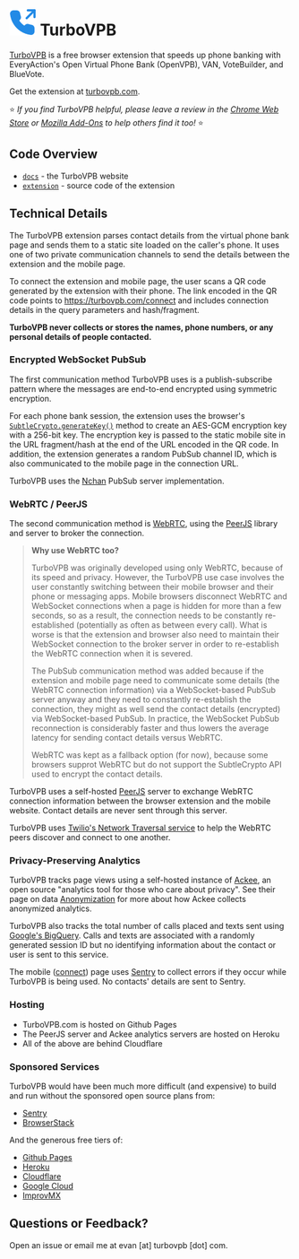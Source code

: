 # ![TurboVPB Logo](./extension/icons/phone-outgoing-blue.svg) TurboVPB
[TurboVPB](https://turbovpb.com) is a free browser extension that speeds up phone banking with EveryAction's Open Virtual Phone Bank (OpenVPB), VAN, VoteBuilder, and BlueVote.

Get the extension at [turbovpb.com](https://turbovpb.com).

:star: _If you find TurboVPB helpful, please leave a review in the [Chrome Web Store](https://chrome.google.com/webstore/detail/turbovpb/deekoplmjnhcnbkpojidakdbllmdhekh) or [Mozilla Add-Ons](https://addons.mozilla.org/en-US/firefox/addon/turbovpb/) to help others find it too!_ :star:

## Code Overview
- [`docs`](./docs#turbovpb-website) - the TurboVPB website
- [`extension`](./extension#turbovpb-extension) - source code of the extension

## Technical Details

The TurboVPB extension parses contact details from the virtual phone bank page and sends them to a static site loaded on the caller's phone.
It uses one of two private communication channels to send the details between the extension and the mobile page.

To connect the extension and mobile page, the user scans a QR code generated by the extension with their phone.
The link encoded in the QR code points to https://turbovpb.com/connect and includes connection details in the query parameters and hash/fragment.

**TurboVPB never collects or stores the names, phone numbers, or any personal details of people contacted.**

### Encrypted WebSocket PubSub

The first communication method TurboVPB uses is a publish-subscribe pattern where the messages are end-to-end encrypted using symmetric encryption.

For each phone bank session, the extension uses the browser's [`SubtleCrypto.generateKey()`](https://developer.mozilla.org/en-US/docs/Web/API/SubtleCrypto/generateKey) method to create an AES-GCM encryption key with a 256-bit key.
The encryption key is passed to the static mobile site in the URL fragment/hash at the end of the URL encoded in the QR code.
In addition, the extension generates a random PubSub channel ID, which is also communicated to the mobile page in the connection URL.

TurboVPB uses the [Nchan](https://nchan.io) PubSub server implementation.

### WebRTC / PeerJS

The second communication method is [WebRTC](https://webrtc.io), using the [PeerJS](https://peerjs.com) library and server to broker the connection.

> **Why use WebRTC too?**
>
> TurboVPB was originally developed using only WebRTC, because of its speed and privacy.
> However, the TurboVPB use case involves the user constantly switching between their mobile browser and their phone or messaging apps.
> Mobile browsers disconnect WebRTC and WebSocket connections when a page is hidden for more than a few seconds, so as a result, the connection needs to be constantly re-established (potentially as often as between every call).
> What is worse is that the extension and browser also need to maintain their WebSocket connection to the broker server in order to re-establish the WebRTC connection when it is severed.
>
> The PubSub communication method was added because if the extension and mobile page need to communicate some details (the WebRTC connection information) via a WebSocket-based PubSub server anyway and they need to constantly re-establish the connection, they might as well send the contact details (encrypted) via WebSocket-based PubSub.
> In practice, the WebSocket PubSub reconnection is considerably faster and thus lowers the average latency for sending contact details versus WebRTC.
>
> WebRTC was kept as a fallback option (for now), because some browsers supprot WebRTC but do not support the SubtleCrypto API used to encrypt the contact details.

TurboVPB uses a self-hosted [PeerJS](https://peerjs.com/) server to exchange WebRTC connection information between the browser extension and the mobile website. Contact details are never sent through this server.

TurboVPB uses [Twilio's Network Traversal service](https://www.twilio.com/docs/stun-turn) to help the WebRTC peers discover and connect to one another.

### Privacy-Preserving Analytics

TurboVPB tracks page views using a self-hosted instance of [Ackee](https://ackee.electerious.com/), an open source "analytics tool for those who care about privacy". See their page on data [Anonymization](https://docs.ackee.electerious.com/#/docs/Anonymization) for more about how Ackee collects anonymized analytics.

TurboVPB also tracks the total number of calls placed and texts sent using [Google's BigQuery](https://cloud.google.com/bigquery/).
Calls and texts are associated with a randomly generated session ID but no identifying information about the contact or user is sent to this service.

The mobile ([connect](./docs/connect.html)) page uses [Sentry](https://sentry.io) to collect errors if they occur while TurboVPB is being used. No contacts' details are sent to Sentry.

### Hosting

- TurboVPB.com is hosted on Github Pages
- The PeerJS server and Ackee analytics servers are hosted on Heroku
- All of the above are behind Cloudflare

### Sponsored Services

TurboVPB would have been much more difficult (and expensive) to build and run without the sponsored open source plans from:

- [Sentry](https://sentry.io)
- [BrowserStack](https://browserstack.com)

And the generous free tiers of:

- [Github Pages](https://pages.github.com)
- [Heroku](https://heroku.com)
- [Cloudflare](https://cloudflare.com)
- [Google Cloud](https://cloud.google.com)
- [ImprovMX](https://improvmx.com)

## Questions or Feedback?

Open an issue or email me at evan [at] turbovpb [dot] com.